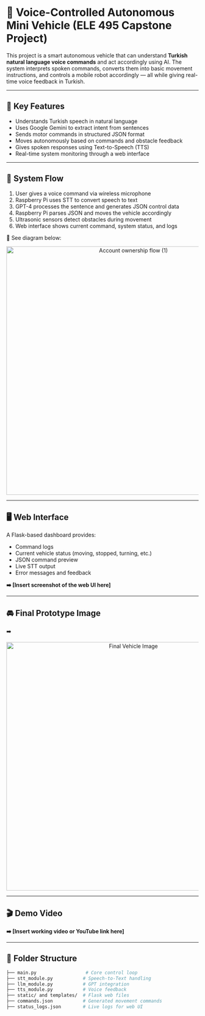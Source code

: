 # 🚗 Voice-Controlled Autonomous Mini Vehicle (ELE 495 Capstone Project)

This project is a smart autonomous vehicle that can understand **Turkish natural language voice commands** and act accordingly using AI. The system interprets spoken commands, converts them into basic movement instructions, and controls a mobile robot accordingly — all while giving real-time voice feedback in Turkish.

---

## 🎯 Key Features

- Understands Turkish speech in natural language  
- Uses Google Gemini to extract intent from sentences  
- Sends motor commands in structured JSON format  
- Moves autonomously based on commands and obstacle feedback  
- Gives spoken responses using Text-to-Speech (TTS)  
- Real-time system monitoring through a web interface

---

## 🧠 System Flow

1. User gives a voice command via wireless microphone  
2. Raspberry Pi uses STT to convert speech to text  
3. GPT-4 processes the sentence and generates JSON control data  
4. Raspberry Pi parses JSON and moves the vehicle accordingly  
5. Ultrasonic sensors detect obstacles during movement  
6. Web interface shows current command, system status, and logs  

📌 See diagram below:
<p align="center">
  <img width="650" alt="Account ownership flow (1)" src="https://github.com/user-attachments/assets/c8504bc2-4d1d-4060-b34f-c7a87122165c" />
</p>


---

## 🖥 Web Interface

A Flask-based dashboard provides:

- Command logs  
- Current vehicle status (moving, stopped, turning, etc.)  
- JSON command preview  
- Live STT output  
- Error messages and feedback

**➡️ [Insert screenshot of the web UI here]**

---

## 🚘 Final Prototype Image

➡️
<p align="center">
  <img width="650" alt="Final Vehicle Image" src="https://github.com/user-attachments/assets/cad90b9d-c54d-490d-a50d-123af8b792b4"  />
</p>
</p>



---

## 🎬 Demo Video

**➡️ [Insert working video or YouTube link here]**

---

## 📁 Folder Structure

```bash
├── main.py                  # Core control loop
├── stt_module.py           # Speech-to-Text handling
├── llm_module.py           # GPT integration
├── tts_module.py           # Voice feedback
├── static/ and templates/  # Flask web files
├── commands.json           # Generated movement commands
├── status_logs.json        # Live logs for web UI
